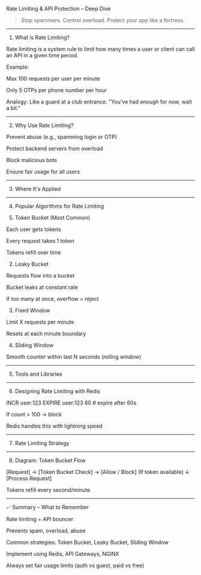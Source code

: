 Rate Limiting & API Protection – Deep Dive

> Stop spammers. Control overload. Protect your app like a fortress.




---

1. What is Rate Limiting?

Rate limiting is a system rule to limit how many times a user or client can call an API in a given time period.

Example:

Max 100 requests per user per minute

Only 5 OTPs per phone number per hour


Analogy: Like a guard at a club entrance: "You've had enough for now, wait a bit."


---

2. Why Use Rate Limiting?

Prevent abuse (e.g., spamming login or OTP)

Protect backend servers from overload

Block malicious bots

Ensure fair usage for all users



---

3. Where It's Applied


---

4. Popular Algorithms for Rate Limiting

1. Token Bucket (Most Common)

Each user gets tokens

Every request takes 1 token

Tokens refill over time


2. Leaky Bucket

Requests flow into a bucket

Bucket leaks at constant rate

If too many at once, overflow = reject


3. Fixed Window

Limit X requests per minute

Resets at each minute boundary


4. Sliding Window

Smooth counter within last N seconds (rolling window)



---

5. Tools and Libraries


---

6. Designing Rate Limiting with Redis

INCR user:123
EXPIRE user:123 60  # expire after 60s

If count > 100 → block

Redis handles this with lightning speed


---

7. Rate Limiting Strategy


---

8. Diagram: Token Bucket Flow

[Request] → [Token Bucket Check] → [Allow / Block]
             (If token available)
                 ↓
           [Process Request]

Tokens refill every second/minute.


---

✅ Summary – What to Remember

Rate limiting = API bouncer

Prevents spam, overload, abuse

Common strategies: Token Bucket, Leaky Bucket, Sliding Window

Implement using Redis, API Gateways, NGINX

Always set fair usage limits (auth vs guest, paid vs free)


